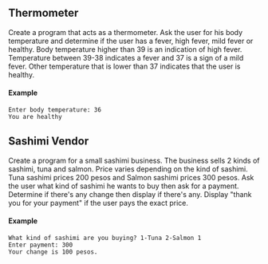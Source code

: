 ## Thermometer
Create a program that acts as a thermometer. Ask the user for his body temperature and determine if the user has a fever, high fever, mild fever or healthy. Body temperature higher than 39 is an indication of high fever. Temperature between 39-38 indicates a fever and 37 is a sign of a mild fever. Other temperature that is lower than 37 indicates that the user is healthy.

#### Example
```
Enter body temperature: 36
You are healthy
```


## Sashimi Vendor
Create a program for a small sashimi business. The business sells 2 kinds of sashimi, tuna and salmon. Price varies depending on the kind of sashimi. Tuna sashimi prices 200 pesos and Salmon sashimi prices 300 pesos. Ask the user what kind of sashimi he wants to buy then ask for a payment. Determine if there's any change then display if there's any. Display "thank you for your payment" if the user pays the exact price.

#### Example
```
What kind of sashimi are you buying? 1-Tuna 2-Salmon 1
Enter payment: 300
Your change is 100 pesos.
```


